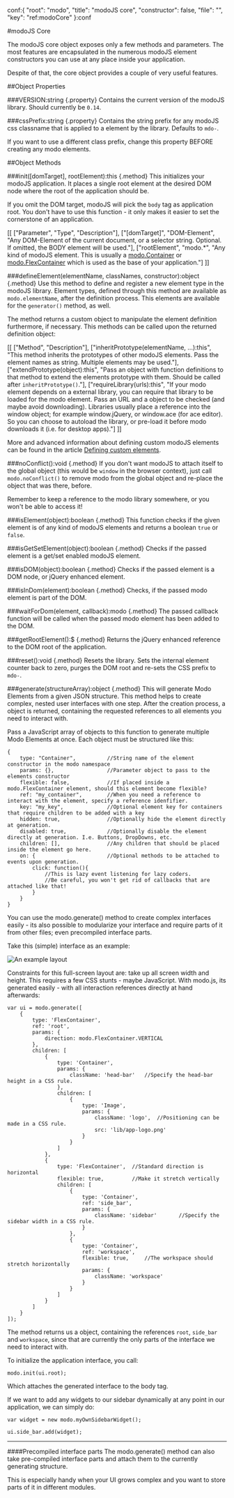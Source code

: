 conf:{
    "root": "modo",
    "title": "modoJS core",
    "constructor": false,
    "file": "",
    "key": "ref:modoCore"
}:conf

#modoJS Core

The modoJS core object exposes only a few methods and parameters. The most features are encapsulated in the numerous modoJS element constructors you can use at any place inside your application.

Despite of that, the core object provides a couple of very useful features.

##Object Properties

###VERSION:string {.property}
Contains the current version of the modoJS library. Should currently be `0.14`.

###cssPrefix:string {.property}
Contains the string prefix for any modoJS css classname that is applied to a element by the library. Defaults to `mdo-`.

If you want to use a different class prefix, change this property BEFORE creating any modo elements.



##Object Methods

###init([domTarget], rootElement):this {.method}
This initializes your modoJS application. It places a single root element at the desired DOM node where the root of the application should be.

If you omit the DOM target, modoJS will pick the `body` tag as application root. You don't have to use this function - it only makes it easier to set the cornerstone of an application.


[[
    ["Parameter", "Type", "Description"],
    ["[domTarget]", "DOM-Element", "Any DOM-Element of the current document, or a selector string. Optional. If omitted, the BODY element will be used."],
    ["rootElement", "modo.*", "Any kind of modoJS element. This is usually a [modo.Container](ref/container) or [modo.FlexContainer](ref/flexcontainer) which is used as the base of your application."]
]]

###defineElement(elementName, classNames, constructor):object  {.method}
Use this method to define and register a new element type in the modoJS library.
Element types, defined through this method are available as `modo.elementName`, after the definition process.
This elements are available for the `generator()` method, as well.

The method returns a custom object to manipulate the element definition furthermore, if necessary.
This methods can be called upon the returned definition object:

[[
    ["Method", "Description"],
    ["inheritPrototype(elementName,&nbsp;...):this", "This method inherits the prototypes of other modoJS elements. Pass the element names as string. Multiple elements may be used."],
    ["extendPrototype(object):this", "Pass an object with function definitions to that method to extend the elements prototype with them. Should be called after `inheritPrototype()`."],
    ["requireLibrary(urls):this", "If your modo element depends on a external library, you can require that library to be loaded for the modo element. Pass an URL and a object to be checked (and maybe avoid downloading). Libraries usually place a reference into the window object; for example window.jQuery, or window.ace (for ace editor). So you can choose to autoload the library, or pre-load it before modo downloads it (i.e. for desktop apps)."]
]]

More and advanced information about defining custom modoJS elements can be found in the article [Defining custom elements](defining-custom-elements).

###noConflict():void  {.method}
If you don't want modoJS to attach itself to the global object (this would be `window` in the browser context), just
call `modo.noConflict()` to remove modo from the global object and re-place the object that was there, before.

Remember to keep a reference to the modo library somewhere, or you won't be able to access it!

###isElement(object):boolean  {.method}
This function checks if the given element is of any kind of modoJS elements and returns a boolean `true` or `false`.

###isGetSetElement(object):boolean  {.method}
Checks if the passed element is a get/set enabled modoJS element.

###isDOM(object):boolean  {.method}
Checks if the passed element is a DOM node, or jQuery enhanced element.

###isInDom(element):boolean {.method}
Checks, if the passed modo element is part of the DOM.

###waitForDom(element, callback):modo {.method}
The passed callback function will be called when the passed modo element has been added to the DOM. 

###getRootElement():$  {.method}
Returns the jQuery enhanced reference to the DOM root of the application.

###reset():void  {.method}
Resets the library. Sets the internal element counter back to zero, purges the DOM root and re-sets the CSS prefix to `mdo-`.


###generate(structureArray):object  {.method}
This will generate Modo Elements from a given JSON structure. This method
helps to create complex, nested user interfaces with one step.
After the creation process, a object is returned, containing the requested references to all elements you need to interact with.

Pass a JavaScript array of objects to this function to generate multiple Modo Elements at once.
Each object must be structured like this:

    {
        type: "Container",          //String name of the element constructor in the modo namespace
        params: {},                 //Parameter object to pass to the elements constructor
        flexible: false,            //If placed inside a modo.FlexContainer element, should this element become flexible?
        ref: "my_container",        //When you need a reference to interact with the element, specify a reference idenfifier.
        key: "my_key",              //Optional element key for containers that require children to be added with a key
        hidden: true,               //Optionally hide the element directly at generation.
        disabled: true,             //Optionally disable the element directly at generation. I.e. Buttons, DropDowns, etc.
        children: [],               //Any children that should be placed inside the element go here.
        on: {                       //Optional methods to be attached to events upon generation.
            click: function(){
                //This is lazy event listening for lazy coders.
                //Be careful, you won't get rid of callbacks that are attached like that!
            }
        }
    }

You can use the modo.generate() method to create complex interfaces easily - its also possible to modularize your interface
and require parts of it from other files; even precompiled interface parts.

Take this (simple) interface as an example:

![An example layout](core/example-layout.png)

Constraints for this full-screen layout are: take up all screen width and height. This requires a few CSS stunts - maybe JavaScript.
With modo.js, its generated easily - with all interaction references directly at hand afterwards:

    var ui = modo.generate([
        {
            type: 'FlexContainer',
            ref: 'root',
            params: {
                direction: modo.FlexContainer.VERTICAL
            },
            children: [
                {
                    type: 'Container',
                    params: {
                        className: 'head-bar'   //Specify the head-bar height in a CSS rule.
                    },
                    children: [
                        {
                            type: 'Image',
                            params: {
                                className: 'logo',  //Positioning can be made in a CSS rule.
                                src: 'lib/app-logo.png'
                            }
                        }
                    ]
                },
                {
                    type: 'FlexContainer',  //Standard direction is horizontal
                    flexible: true,         //Make it stretch vertically
                    children: [
                        {
                            type: 'Container',
                            ref: 'side_bar',
                            params: {
                                className: 'sidebar'       //Specify the sidebar width in a CSS rule.
                            }
                        },
                        {
                            type: 'Container',
                            ref: 'workspace',
                            flexible: true,     //The workspace should stretch horizontally
                            params: {
                                className: 'workspace'
                            }
                        }
                    ]
                }
            ]
        }
    ]);

The method returns us a object, containing the references `root`, `side_bar` and `workspace`, since that are currently
the only parts of the interface we need to interact with.

To initialize the application interface, you call:

    modo.init(ui.root);

Which attaches the generated interface to the body tag.

If we want to add any widgets to our sidebar dynamically at any point in our application, we can simply do:

    var widget = new modo.myOwnSidebarWidget();

    ui.side_bar.add(widget);

--------------------------------------

####Precompiled interface parts
The modo.generate() method can also take pre-compiled interface parts and attach them to the currently generating
structure.

This is especially handy when your UI grows complex and you want to store parts of it in different modules.
